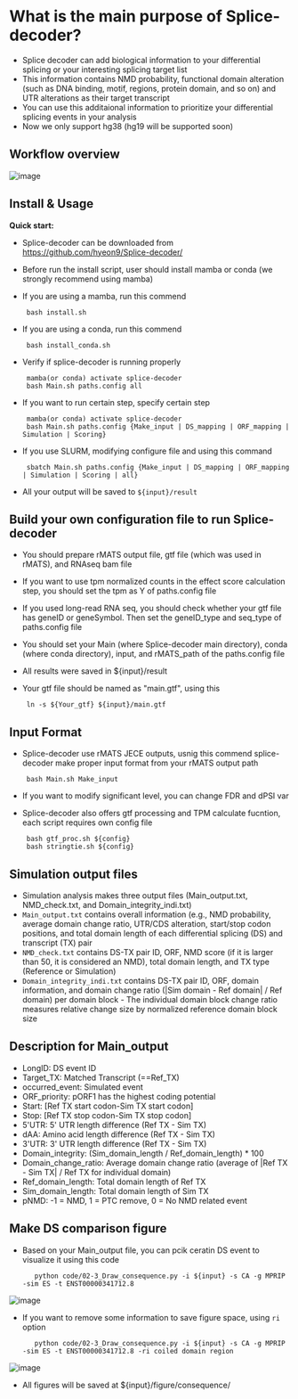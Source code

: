 # What is the main purpose of Splice-decoder?
* Splice decoder can add biological information to your differential splicing or your interesting splicing target list
* This information contains NMD probability, functional domain alteration (such as DNA binding, motif, regions, protein domain, and so on) and UTR alterations as their target transcript
* You can use this additaional information to prioritize your differential splicing events in your analysis
* Now we only support hg38 (hg19 will be supported soon)

## Workflow overview
![image](https://github.com/hyeon9/Splice-decoder/assets/51947181/37692184-60f3-48d8-8e91-bc03f5596d69)


## Install & Usage
**Quick start:**  
* Splice-decoder can be downloaded from https://github.com/hyeon9/Splice-decoder/
* Before run the install script, user should install mamba or conda (we strongly recommend using mamba)
* If you are using a mamba, run this commend
  
       bash install.sh
  
* If you are using a conda, run this commend
  
       bash install_conda.sh

* Verify if splice-decoder is running properly

       mamba(or conda) activate splice-decoder
       bash Main.sh paths.config all

* If you want to run certain step, specify certain step

       mamba(or conda) activate splice-decoder
       bash Main.sh paths.config {Make_input | DS_mapping | ORF_mapping | Simulation | Scoring}

* If you use SLURM, modifying configure file and using this command

       sbatch Main.sh paths.config {Make_input | DS_mapping | ORF_mapping | Simulation | Scoring | all}

* All your output will be saved to `${input}/result`
  
## Build your own configuration file to run Splice-decoder
- You should prepare rMATS output file, gtf file (which was used in rMATS), and RNAseq bam file
- If you want to use tpm normalized counts in the effect score calculation step, you should set the tpm as Y of paths.config file
- If you used long-read RNA seq, you should check whether your gtf file has geneID or geneSymbol. Then set the geneID_type and seq_type of paths.config file
- You should set your Main (where Splice-decoder main directory), conda (where conda directory), input, and rMATS_path of the paths.config file
- All results were saved in ${input}/result
- Your gtf file should be named as "main.gtf", using this

       ln -s ${Your_gtf} ${input}/main.gtf

## Input Format
* Splice-decoder use rMATS JECE outputs, usnig this commend splice-decoder make proper input format from your rMATS output path
  
       bash Main.sh Make_input

* If you want to modify significant level, you can change FDR and dPSI var
* Splice-decoder also offers gtf processing and TPM calculate fucntion, each script requires own config file

       bash gtf_proc.sh ${config}
       bash stringtie.sh ${config}

## Simulation output files
* Simulation analysis makes three output files (Main_output.txt, NMD_check.txt, and Domain_integrity_indi.txt)
* `Main_output.txt` contains overall information (e.g., NMD probability, average domain change ratio, UTR/CDS alteration, start/stop codon positions, and total domain length of each differential splicing (DS) and transcript (TX) pair
* `NMD_check.txt` contains DS-TX pair ID, ORF, NMD score (if it is larger than 50, it is considered an NMD), total domain length, and TX type (Reference or Simulation)
* `Domain_integrity_indi.txt` contains DS-TX pair ID, ORF, domain information, and domain change ratio (|Sim domain - Ref domain| / Ref domain) per domain block - The individual domain block change ratio measures relative change size by normalized reference domain block size

## Description for Main_output
- LongID: DS event ID
- Target_TX: Matched Transcript (==Ref_TX)
- occurred_event: Simulated event
- ORF_priority: pORF1 has the highest coding potential
- Start: [Ref TX start codon-Sim TX start codon]
- Stop: [Ref TX stop codon-Sim TX stop codon]
- 5'UTR: 5' UTR length difference (Ref TX - Sim TX)
- dAA: Amino acid length difference (Ref TX - Sim TX)
- 3'UTR: 3' UTR length difference (Ref TX - Sim TX)
- Domain_integrity: (Sim_domain_length / Ref_domain_length) * 100
- Domain_change_ratio: Average domain change ratio (average of |Ref TX - Sim TX| / Ref TX for individual domain)
- Ref_domain_length: Total domain length of Ref TX
- Sim_domain_length: Total domain length of Sim TX
- pNMD: -1 = NMD, 1 = PTC remove, 0 = No NMD related event

## Make DS comparison figure
* Based on your Main_output file, you can pcik ceratin DS event to visualize it using this code

         python code/02-3_Draw_consequence.py -i ${input} -s CA -g MPRIP -sim ES -t ENST00000341712.8
![image](https://github.com/hyeon9/Splice-decoder/assets/51947181/507a44e8-be55-4be5-b187-35ca3f791d7d)


* If you want to remove some information to save figure space, using `ri` option
  
         python code/02-3_Draw_consequence.py -i ${input} -s CA -g MPRIP -sim ES -t ENST00000341712.8 -ri coiled domain region
![image](https://github.com/hyeon9/Splice-decoder/assets/51947181/45275f9c-8e21-4618-abc7-a4713122f3b0)


* All figures will be saved at ${input}/figure/consequence/
